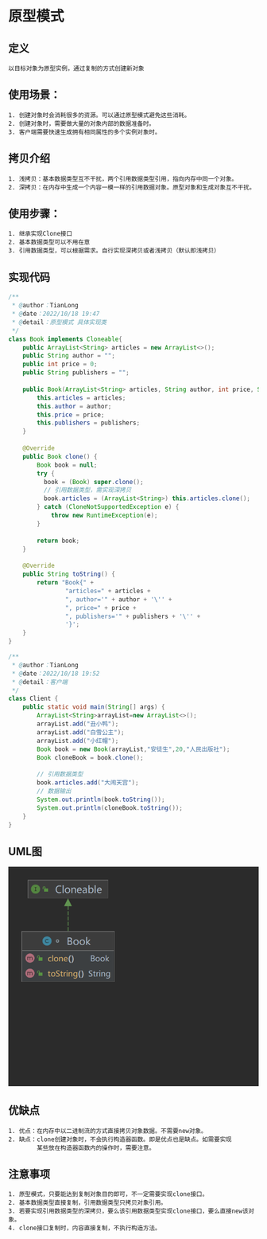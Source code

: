 # 原型模式
## 定义
    以目标对象为原型实例，通过复制的方式创建新对象
## 使用场景：
    1. 创建对象时会消耗很多的资源。可以通过原型模式避免这些消耗。
    2. 创建对象时，需要做大量的对象内部的数据准备时。
    3. 客户端需要快速生成拥有相同属性的多个实例对象时。
## 拷贝介绍
    1. 浅拷贝：基本数据类型互不干扰，两个引用数据类型引用，指向内存中同一个对象。
    2. 深拷贝：在内存中生成一个内容一模一样的引用数据对象。原型对象和生成对象互不干扰。

## 使用步骤：
    1. 继承实现Clone接口
    2. 基本数据类型可以不用在意
    3. 引用数据类型，可以根据需求。自行实现深拷贝或者浅拷贝（默认即浅拷贝）
## 实现代码
```java
/**
 * @author：TianLong
 * @date：2022/10/18 19:47
 * @detail：原型模式 具体实现类
 */
class Book implements Cloneable{
    public ArrayList<String> articles = new ArrayList<>();
    public String author = "";
    public int price = 0;
    public String publishers = "";

    public Book(ArrayList<String> articles, String author, int price, String publishers) {
        this.articles = articles;
        this.author = author;
        this.price = price;
        this.publishers = publishers;
    }

    @Override
    public Book clone() {
        Book book = null;
        try {
          book = (Book) super.clone();
          // 引用数据类型，需实现深拷贝
          book.articles = (ArrayList<String>) this.articles.clone();
        } catch (CloneNotSupportedException e) {
            throw new RuntimeException(e);
        }

        return book;
    }
    
    @Override
    public String toString() {
        return "Book{" +
                "articles=" + articles +
                ", author='" + author + '\'' +
                ", price=" + price +
                ", publishers='" + publishers + '\'' +
                '}';
    }
}

```
```java
/**
 * @author：TianLong
 * @date：2022/10/18 19:52
 * @detail：客户端
 */
class Client {
    public static void main(String[] args) {
        ArrayList<String>arrayList=new ArrayList<>();
        arrayList.add("丑小鸭");
        arrayList.add("白雪公主");
        arrayList.add("小红帽");
        Book book = new Book(arrayList,"安徒生",20,"人民出版社");
        Book cloneBook = book.clone();

        // 引用数据类型
        book.articles.add("大闹天宫");
        // 数据输出
        System.out.println(book.toString());
        System.out.println(cloneBook.toString());
    }
}
```
## UML图
![](原型模式.png)
## 优缺点
    1. 优点：在内存中以二进制流的方式直接拷贝对象数据。不需要new对象。
    2. 缺点：clone创建对象时，不会执行构造器函数。即是优点也是缺点。如需要实现
            某些放在构造器函数内的操作时，需要注意。
## 注意事项
    1. 原型模式，只要能达到复制对象目的即可，不一定需要实现clone接口。
    2. 基本数据类型直接复制，引用数据类型只拷贝对象引用。
    3. 若要实现引用数据类型的深拷贝，要么该引用数据类型实现clone接口，要么直接new该对象。
    4. clone接口复制时，内容直接复制，不执行构造方法。